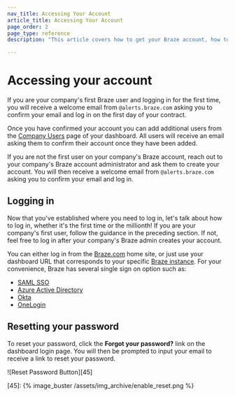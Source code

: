 ```yaml
---
nav_title: Accessing Your Account
article_title: Accessing Your Account
page_order: 2
page_type: reference
description: "This article covers how to get your Braze account, how to log in once granted access, and how to go about resetting your Braze password."

---
```


# Accessing your account

If you are your company's first Braze user and logging in for the first time, you will receive a welcome email from `@alerts.braze.com` asking you to confirm your email and log in on the first day of your contract.

Once you have confirmed your account you can add additional users from the [Company Users]({{site.baseurl}}/user_guide/administrative/manage_your_braze_users/adding_users_to_your_dashboard/) page of your dashboard. All users will receive an email asking them to confirm their account once they have been added.

If you are not the first user on your company's Braze account, reach out to your company's Braze account administrator and ask them to create your account. You will then receive a welcome email from `@alerts.braze.com` asking you to confirm your email and log in.

## Logging in

Now that you've established where you need to log in, let's talk about how to log in, whether it's the first time or the millionth! If you are your company's first user, follow the guidance in the preceding section. If not, feel free to log in after your company's Braze admin creates your account.

You can either log in from the [Braze.com](https://www.braze.com) home site, or just use your dashboard URL that corresponds to your specific [Braze instance]({{site.baseurl}}/user_guide/administrative/access_braze/braze_instances/). For your convenience, Braze has several single sign on option such as:

* [SAML SSO]({{site.baseurl}}/user_guide/administrative/access_braze/single_sign_on/set_up/)
* [Azure Active Directory]({{site.baseurl}}/user_guide/administrative/access_braze/single_sign_on/azure_ad/)
* [Okta]({{site.baseurl}}/user_guide/administrative/access_braze/single_sign_on/okta/)
* [OneLogin]({{site.baseurl}}/user_guide/administrative/access_braze/single_sign_on/onelogin/)

## Resetting your password

To reset your password, click the **Forgot your password?** link on the dashboard login page. You will then be prompted to input your email to receive a link to reset your password.

![Reset Password Button][45]

[45]: {% image_buster /assets/img_archive/enable_reset.png %}
